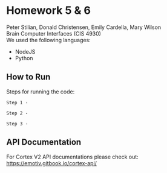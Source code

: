 # Homework 5 & 6
Peter Stilian, Donald Christensen, Emily Cardella, Mary Wilson  
Brain Computer Interfaces (CIS 4930)  
We used the following languages:
* NodeJS
* Python

## How to Run
Steps for running the code:
```
Step 1 -
```
```
Step 2 -
```
```
Step 3 -
```

## API Documentation
For Cortex V2 API documentations please check out: https://emotiv.gitbook.io/cortex-api/
